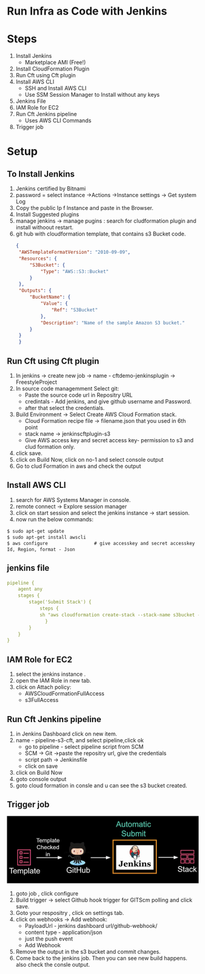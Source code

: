 # Run Infra as Code with Jenkins

# Steps
1. Install Jenkins
   - Marketplace AMI (Free!)
2. Install CloudFormation Plugin
3. Run Cft using Cft plugin
4. Install AWS CLI
   - SSH and Install AWS CLI 
   - Use SSM Session Manager to Install without any keys
5. Jenkins File
6. IAM Role for EC2
7. Run Cft Jenkins pipeline
    - Uses AWS CLI Commands
8. Trigger job

# Setup

## To Install Jenkins
1. Jenkins certified by Bitnami
2. password = select instance ->Actions ->Instance settings -> Get system Log
3. Copy the public Ip f Instance and paste in the Browser.
4. Install Suggested plugins
5. manage jenkins -> manage pugins : search for cludformation plugin and install withoout restart.
6. git hub with cloudformation template, that contains s3 Bucket code.
   ```json
   {
    "AWSTemplateFormatVersion": "2010-09-09",
    "Resources": {
        "S3Bucket": {
            "Type": "AWS::S3::Bucket"
        }
    },
    "Outputs": {
        "BucketName": {
            "Value": {
                "Ref": "S3Bucket"
            },
            "Description": "Name of the sample Amazon S3 bucket."
        }
    }
    }
    ```

## Run Cft using Cft plugin
1. In jenkins -> create new job -> name - cftdemo-jenkinsplugin -> FreestyleProject
2. In source code managemment Select git:
    * Paste the source code url in Repositry URL
    * credintals - Add jenkins, and give github username and Password.
    * after that select the credentials.
3.  Build Environment -> Select Create AWS Cloud Formation stack.
    * Cloud Formation recipe file -> filename.json that you used in 6th point
    * stack name -> jenkinscftplugin-s3
    * Give AWS access key and secret access key- permission to s3 and clud formation only.
4. click save.
5.  click on Build Now, click on no-1 and select console output
6.  Go to clud Formation in aws and check the output

## Install AWS CLI
1. search for AWS Systems Manager in console.
2. remote connect -> Explore session manager
3. click on start session and select the jenkins instance -> start session.
4. now run the below commands:
```console
$ sudo apt-get update
$ sudo apt-get install awscli
$ aws configure                 # give accesskey and secret accesskey Id, Region, format - Json
```
## jenkins file
```yaml
pipeline {
    agent any
    stages {
        stage('Submit Stack') {
            steps {
            sh "aws cloudformation create-stack --stack-name s3bucket --template-body file://simplests3cft.json --region 'us-east-1'"
              }
        }
    }
}
```

## IAM Role for EC2
1. select the jenkins instance .
2. open the IAM Role in new tab.
3. click on Attach policy:
   - AWSCloudFormationFullAccess
   - s3FullAccess

## Run Cft Jenkins pipeline
1. in Jenkins Dashboard click on new item.
2. name - pipeline-s3-cft, and select pipeline,click ok
   - go to pipeline - select pipeline script from SCM
   - SCM -> Git ->paste the repositry url, give the credentials
   - script path -> Jenkinsfile
   - click on save
3. click on Build Now
4. goto console output
5. goto cloud formation in consle and u can see the s3 bucket created. 

## Trigger job
![Triggerd Stack](./images/triggeredstack.jpg)
1. goto job , click configure
2. Build trigger -> select Github hook trigger for GITScm polling and click save.
3. Goto your respositry , click on settings tab.
4. click on webhooks -> Add webhook:
   - PayloadUrl - jenkins dashboard url/github-webhook/
   - content type - application/json
   - just the push event
   - Add Webhook
5. Remove the output in the s3 bucket and commit changes.
6. Come back to the jenkins job. Then you can see new build happens. also check the consle output.